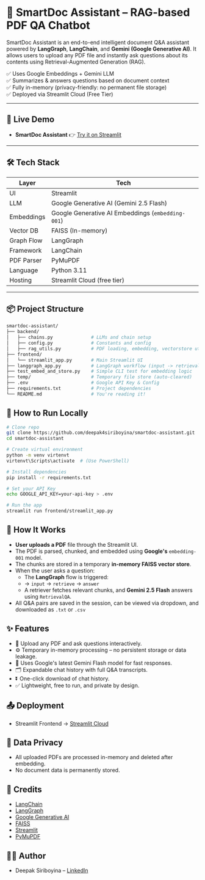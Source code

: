 # 📄 SmartDoc Assistant – RAG-based PDF QA Chatbot

SmartDoc Assistant is an end-to-end intelligent document Q&A assistant powered by **LangGraph**, **LangChain**, and **Gemini (Google Generative AI)**. It allows users to upload any PDF file and instantly ask questions about its contents using Retrieval-Augmented Generation (RAG).

✅ Uses Google Embeddings + Gemini LLM  
✅ Summarizes & answers questions based on document context  
✅ Fully in-memory (privacy-friendly: no permanent file storage)  
✅ Deployed via Streamlit Cloud (Free Tier)

---

## 🚀 Live Demo

- **SmartDoc Assistant** 👉 [Try it on Streamlit](https://smartdoc-assistant-aepsdqriept5vuzsbcdu7v.streamlit.app/)

---

## 🛠 Tech Stack

| Layer       | Tech                        |
|-------------|-----------------------------|
| UI          | Streamlit                   |
| LLM         | Google Generative AI (Gemini 2.5 Flash) |
| Embeddings  | Google Generative AI Embeddings (`embedding-001`) |
| Vector DB   | FAISS (In-memory)           |
| Graph Flow  | LangGraph                   |
| Framework   | LangChain                   |
| PDF Parser  | PyMuPDF                     |
| Language    | Python 3.11                 |
| Hosting     | Streamlit Cloud (free tier) |

---

## 📦 Project Structure

```bash
smartdoc-assistant/
├── backend/
│   ├── chains.py              # LLMs and chain setup
│   ├── config.py              # Constants and config
│   ├── rag_utils.py           # PDF loading, embedding, vectorstore utils
├── frontend/
│   └── streamlit_app.py       # Main Streamlit UI
├── langgraph_app.py           # LangGraph workflow (input -> retrieval -> output)
├── test_embed_and_store.py    # Simple CLI test for embedding logic
├── temp/                      # Temporary file store (auto-cleared)
├── .env                       # Google API Key & Config
├── requirements.txt           # Project dependencies
└── README.md                  # You're reading it!

```

## 📁 How to Run Locally

```bash
# Clone repo
git clone https://github.com/deepak4siriboyina/smartdoc-assistant.git
cd smartdoc-assistant

# Create virtual environment
python -m venv virtenvt
virtenvt\Scripts\activate  # (Use PowerShell)

# Install dependencies
pip install -r requirements.txt

# Set your API Key
echo GOOGLE_API_KEY=your-api-key > .env

# Run the app
streamlit run frontend/streamlit_app.py
```

## 🧠 How It Works
- **User uploads a PDF** file through the Streamlit UI.
- The PDF is parsed, chunked, and embedded using **Google's** `embedding-001` model.
- The chunks are stored in a temporary **in-memory FAISS vector store**.
- When the user asks a question:
  - The **LangGraph** flow is triggered:
  - → `input` → `retrieve` → `answer`
  - A retriever fetches relevant chunks, and **Gemini 2.5 Flash** answers using `RetrievalQA`.
- All Q&A pairs are saved in the session, can be viewed via dropdown, and downloaded as `.txt` or `.csv`

## ✨ Features
- 📄 Upload any PDF and ask questions interactively.
- ⚙️ Temporary in-memory processing – no persistent storage or data leakage.
- 🧠 Uses Google's latest Gemini Flash model for fast responses.
- 🗂️ Expandable chat history with full Q&A transcripts.
- ⏬ One-click download of chat history.
- ✅ Lightweight, free to run, and private by design.

## 📤 Deployment
- Streamlit Frontend → [Streamlit Cloud](https://streamlit.io/cloud)

## 🔐 Data Privacy
- All uploaded PDFs are processed in-memory and deleted after embedding.
- No document data is permanently stored.

## 🙌 Credits
- [LangChain](https://www.langchain.com/)
- [LangGraph](https://docs.langgraph.io/)
- [Google Generative AI](https://ai.google.dev/)
- [FAISS](https://github.com/facebookresearch/faiss)
- [Streamlit](https://streamlit.io/)
- [PyMuPDF](https://pymupdf.readthedocs.io/en/latest/)

## 🧑‍💻 Author
- Deepak Siriboyina – [LinkedIn](https://www.linkedin.com/in/deepak-siriboyina/)
